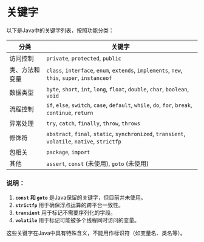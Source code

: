 # 关键字

以下是Java中的关键字列表，按照功能分类：

| 分类      | 关键字                                                                                            |
|---------|------------------------------------------------------------------------------------------------|
| 访问控制    | `private`, `protected`, `public`                                                               |
| 类、方法和变量 | `class`, `interface`, `enum`, `extends`, `implements`, `new`, `this`, `super`, `instanceof`    |
| 数据类型    | `byte`, `short`, `int`, `long`, `float`, `double`, `char`, `boolean`, `void`                   |
| 流程控制    | `if`, `else`, `switch`, `case`, `default`, `while`, `do`, `for`, `break`, `continue`, `return` |
| 异常处理    | `try`, `catch`, `finally`, `throw`, `throws`                                                   |
| 修饰符     | `abstract`, `final`, `static`, `synchronized`, `transient`, `volatile`, `native`, `strictfp`   |
| 包相关     | `package`, `import`                                                                            |
| 其他      | `assert`, `const` (未使用), `goto` (未使用)                                                          |

### 说明：

1. **`const` 和 `goto`** 是Java保留的关键字，但目前并未使用。
2. **`strictfp`** 用于确保浮点运算的跨平台一致性。
3. **`transient`** 用于标记不需要序列化的字段。
4. **`volatile`** 用于标记可能被多个线程同时访问的变量。

这些关键字在Java中具有特殊含义，不能用作标识符（如变量名、类名等）。